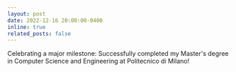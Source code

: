 ```yaml
---
layout: post
date: 2022-12-16 20:00:00-0400
inline: true
related_posts: false
---
```


Celebrating a major milestone: Successfully completed my Master's degree in Computer Science and Engineering at Politecnico di Milano!
